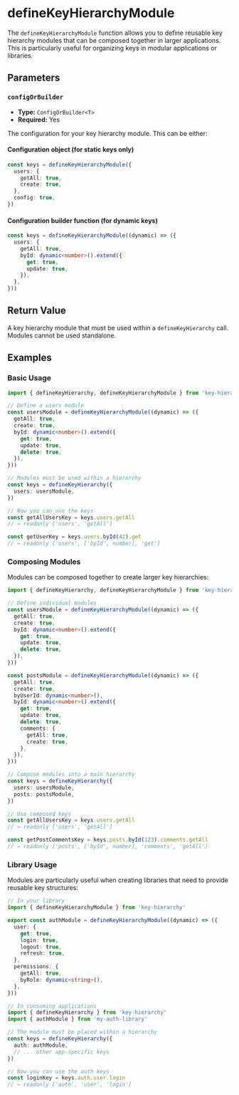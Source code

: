 # defineKeyHierarchyModule

The `defineKeyHierarchyModule` function allows you to define reusable key hierarchy modules that can be composed together in larger applications. This is particularly useful for organizing keys in modular applications or libraries.

## Parameters

### `configOrBuilder`

- **Type:** `ConfigOrBuilder<T>`
- **Required:** Yes

The configuration for your key hierarchy module. This can be either:

#### **Configuration object** (for static keys only)

```typescript
const keys = defineKeyHierarchyModule({
  users: {
    getAll: true,
    create: true,
  },
  config: true,
})
```

#### **Configuration builder function** (for dynamic keys)

```typescript
const keys = defineKeyHierarchyModule((dynamic) => ({
  users: {
    getAll: true,
    byId: dynamic<number>().extend({
      get: true,
      update: true,
    }),
  },
}))
```

## Return Value

A key hierarchy module that must be used within a `defineKeyHierarchy` call. Modules cannot be used standalone.

## Examples

### Basic Usage

```typescript
import { defineKeyHierarchy, defineKeyHierarchyModule } from 'key-hierarchy'

// Define a users module
const usersModule = defineKeyHierarchyModule((dynamic) => ({
  getAll: true,
  create: true,
  byId: dynamic<number>().extend({
    get: true,
    update: true,
    delete: true,
  }),
}))

// Modules must be used within a hierarchy
const keys = defineKeyHierarchy({
  users: usersModule,
})

// Now you can use the keys
const getAllUsersKey = keys.users.getAll
// → readonly ['users', 'getAll']

const getUserKey = keys.users.byId(42).get
// → readonly ['users', ['byId', number], 'get']
```

### Composing Modules

Modules can be composed together to create larger key hierarchies:

```typescript
import { defineKeyHierarchy, defineKeyHierarchyModule } from 'key-hierarchy'

// Define individual modules
const usersModule = defineKeyHierarchyModule((dynamic) => ({
  getAll: true,
  create: true,
  byId: dynamic<number>().extend({
    get: true,
    update: true,
    delete: true,
  }),
}))

const postsModule = defineKeyHierarchyModule((dynamic) => ({
  getAll: true,
  create: true,
  byUserId: dynamic<number>(),
  byId: dynamic<number>().extend({
    get: true,
    update: true,
    delete: true,
    comments: {
      getAll: true,
      create: true,
    },
  }),
}))

// Compose modules into a main hierarchy
const keys = defineKeyHierarchy({
  users: usersModule,
  posts: postsModule,
})

// Use composed keys
const getAllUsersKey = keys.users.getAll
// → readonly ['users', 'getAll']

const getPostCommentsKey = keys.posts.byId(123).comments.getAll
// → readonly ['posts', ['byId', number], 'comments', 'getAll']
```

### Library Usage

Modules are particularly useful when creating libraries that need to provide reusable key structures:

```typescript
// In your library
import { defineKeyHierarchyModule } from 'key-hierarchy'

export const authModule = defineKeyHierarchyModule((dynamic) => ({
  user: {
    get: true,
    login: true,
    logout: true,
    refresh: true,
  },
  permissions: {
    getAll: true,
    byRole: dynamic<string>(),
  },
}))

// In consuming applications
import { defineKeyHierarchy } from 'key-hierarchy'
import { authModule } from 'my-auth-library'

// The module must be placed within a hierarchy
const keys = defineKeyHierarchy({
  auth: authModule,
  // ... other app-specific keys
})

// Now you can use the auth keys
const loginKey = keys.auth.user.login
// → readonly ['auth', 'user', 'login']
```
